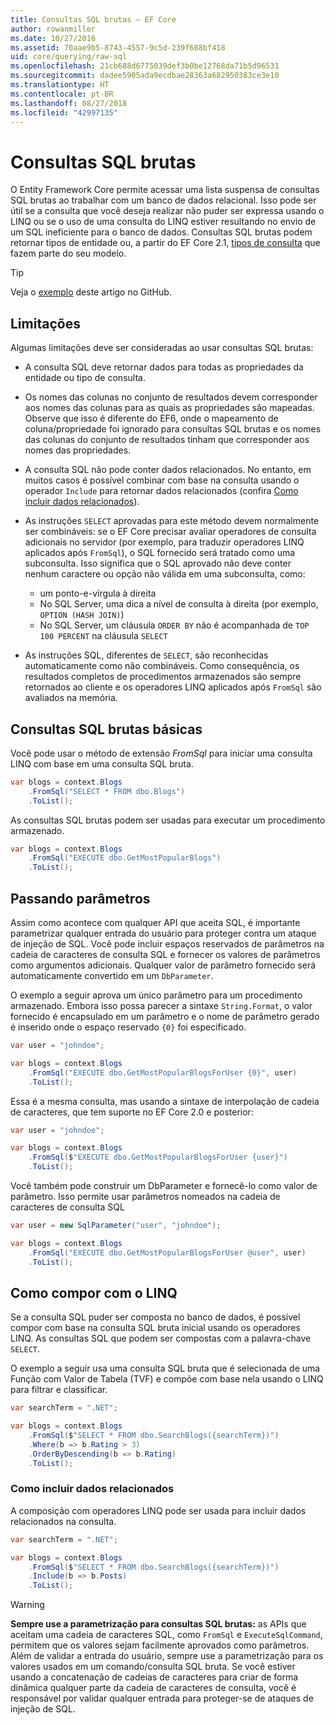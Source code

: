 ```yaml
---
title: Consultas SQL brutas – EF Core
author: rowanmiller
ms.date: 10/27/2016
ms.assetid: 70aae9b5-8743-4557-9c5d-239f688bf418
uid: core/querying/raw-sql
ms.openlocfilehash: 21cb688d6775039def3b0be12768da71b5d96531
ms.sourcegitcommit: dadee5905ada9ecdbae28363a682950383ce3e10
ms.translationtype: HT
ms.contentlocale: pt-BR
ms.lasthandoff: 08/27/2018
ms.locfileid: "42997135"
---
```

# <a name="raw-sql-queries"></a>Consultas SQL brutas

O Entity Framework Core permite acessar uma lista suspensa de consultas SQL brutas ao trabalhar com um banco de dados relacional. Isso pode ser útil se a consulta que você deseja realizar não puder ser expressa usando o LINQ ou se o uso de uma consulta do LINQ estiver resultando no envio de um SQL ineficiente para o banco de dados. Consultas SQL brutas podem retornar tipos de entidade ou, a partir do EF Core 2.1, [tipos de consulta](xref:core/modeling/query-types) que fazem parte do seu modelo.

> [!TIP]  
> Veja o [exemplo](https://github.com/aspnet/EntityFramework.Docs/tree/master/samples/core/Querying) deste artigo no GitHub.

## <a name="limitations"></a>Limitações

Algumas limitações deve ser consideradas ao usar consultas SQL brutas:

* A consulta SQL deve retornar dados para todas as propriedades da entidade ou tipo de consulta.

* Os nomes das colunas no conjunto de resultados devem corresponder aos nomes das colunas para as quais as propriedades são mapeadas. Observe que isso é diferente do EF6, onde o mapeamento de coluna/propriedade foi ignorado para consultas SQL brutas e os nomes das colunas do conjunto de resultados tinham que corresponder aos nomes das propriedades.

* A consulta SQL não pode conter dados relacionados. No entanto, em muitos casos é possível combinar com base na consulta usando o operador `Include` para retornar dados relacionados (confira [Como incluir dados relacionados](#including-related-data)).

* As instruções `SELECT` aprovadas para este método devem normalmente ser combináveis: se o EF Core precisar avaliar operadores de consulta adicionais no servidor (por exemplo, para traduzir operadores LINQ aplicados após `FromSql`), o SQL fornecido será tratado como uma subconsulta. Isso significa que o SQL aprovado não deve conter nenhum caractere ou opção não válida em uma subconsulta, como:
  * um ponto-e-vírgula à direita
  * No SQL Server, uma dica a nível de consulta à direita (por exemplo, `OPTION (HASH JOIN)`)
  * No SQL Server, um cláusula `ORDER BY` não é acompanhada de `TOP 100 PERCENT` na cláusula `SELECT`

* As instruções SQL, diferentes de `SELECT`, são reconhecidas automaticamente como não combináveis. Como consequência, os resultados completos de procedimentos armazenados são sempre retornados ao cliente e os operadores LINQ aplicados após `FromSql` são avaliados na memória.

## <a name="basic-raw-sql-queries"></a>Consultas SQL brutas básicas

Você pode usar o método de extensão *FromSql* para iniciar uma consulta LINQ com base em uma consulta SQL bruta.

<!-- [!code-csharp[Main](samples/core/Querying/Querying/RawSQL/Sample.cs)] -->
``` csharp
var blogs = context.Blogs
    .FromSql("SELECT * FROM dbo.Blogs")
    .ToList();
```

As consultas SQL brutas podem ser usadas para executar um procedimento armazenado.

<!-- [!code-csharp[Main](samples/core/Querying/Querying/RawSQL/Sample.cs)] -->
``` csharp
var blogs = context.Blogs
    .FromSql("EXECUTE dbo.GetMostPopularBlogs")
    .ToList();
```

## <a name="passing-parameters"></a>Passando parâmetros

Assim como acontece com qualquer API que aceita SQL, é importante parametrizar qualquer entrada do usuário para proteger contra um ataque de injeção de SQL. Você pode incluir espaços reservados de parâmetros na cadeia de caracteres de consulta SQL e fornecer os valores de parâmetros como argumentos adicionais. Qualquer valor de parâmetro fornecido será automaticamente convertido em um `DbParameter`.

O exemplo a seguir aprova um único parâmetro para um procedimento armazenado. Embora isso possa parecer a sintaxe `String.Format`, o valor fornecido é encapsulado em um parâmetro e o nome de parâmetro gerado é inserido onde o espaço reservado `{0}` foi especificado.

<!-- [!code-csharp[Main](samples/core/Querying/Querying/RawSQL/Sample.cs)] -->
``` csharp
var user = "johndoe";

var blogs = context.Blogs
    .FromSql("EXECUTE dbo.GetMostPopularBlogsForUser {0}", user)
    .ToList();
```

Essa é a mesma consulta, mas usando a sintaxe de interpolação de cadeia de caracteres, que tem suporte no EF Core 2.0 e posterior:

<!-- [!code-csharp[Main](samples/core/Querying/Querying/RawSQL/Sample.cs)] -->
``` csharp
var user = "johndoe";

var blogs = context.Blogs
    .FromSql($"EXECUTE dbo.GetMostPopularBlogsForUser {user}")
    .ToList();
```

Você também pode construir um DbParameter e fornecê-lo como valor de parâmetro. Isso permite usar parâmetros nomeados na cadeia de caracteres de consulta SQL

<!-- [!code-csharp[Main](samples/core/Querying/Querying/RawSQL/Sample.cs)] -->
``` csharp
var user = new SqlParameter("user", "johndoe");

var blogs = context.Blogs
    .FromSql("EXECUTE dbo.GetMostPopularBlogsForUser @user", user)
    .ToList();
```

## <a name="composing-with-linq"></a>Como compor com o LINQ

Se a consulta SQL puder ser composta no banco de dados, é possível compor com base na consulta SQL bruta inicial usando os operadores LINQ. As consultas SQL que podem ser compostas com a palavra-chave `SELECT`.

O exemplo a seguir usa uma consulta SQL bruta que é selecionada de uma Função com Valor de Tabela (TVF) e compõe com base nela usando o LINQ para filtrar e classificar.

<!-- [!code-csharp[Main](samples/core/Querying/Querying/RawSQL/Sample.cs)] -->
``` csharp
var searchTerm = ".NET";

var blogs = context.Blogs
    .FromSql($"SELECT * FROM dbo.SearchBlogs({searchTerm})")
    .Where(b => b.Rating > 3)
    .OrderByDescending(b => b.Rating)
    .ToList();
```

### <a name="including-related-data"></a>Como incluir dados relacionados

A composição com operadores LINQ pode ser usada para incluir dados relacionados na consulta.

<!-- [!code-csharp[Main](samples/core/Querying/Querying/RawSQL/Sample.cs)] -->
``` csharp
var searchTerm = ".NET";

var blogs = context.Blogs
    .FromSql($"SELECT * FROM dbo.SearchBlogs({searchTerm})")
    .Include(b => b.Posts)
    .ToList();
```

> [!WARNING]  
> **Sempre use a parametrização para consultas SQL brutas:** as APIs que aceitam uma cadeia de caracteres SQL, como `FromSql` e `ExecuteSqlCommand`, permitem que os valores sejam facilmente aprovados como parâmetros. Além de validar a entrada do usuário, sempre use a parametrização para os valores usados em um comando/consulta SQL bruta. Se você estiver usando a concatenação de cadeias de caracteres para criar de forma dinâmica qualquer parte da cadeia de caracteres de consulta, você é responsável por validar qualquer entrada para proteger-se de ataques de injeção de SQL.
